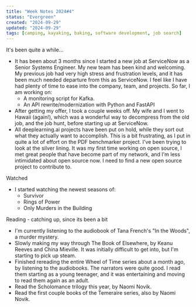 ```yaml
---
title: "Week Notes 2024#4"
status: "Evergreen"
created: "2024-09-29"
updated: "2024-09-29"
tags: [camping, kayaking, baking, software development, job search]
---
```

It's been quite a while...

- It has been about 3 months since I started a new job at ServiceNow as a Senior Systems Engineer. My new team has been kind and welcoming. My previous job had very high stress and frustration levels, and it has been much needed departure from this as ServiceNow. I feel like I have had plenty of time to ease into the company, team, and projects. So far, I am working on:
  - A monitoring script for Kafka.
  - An API rewrite/modernization with Python and FastAPI
- After getting my offer, I took a couple weeks off. My wife and I went to Hawaii (again!), which was a wonderful way to decompress from the old job, and the job hunt, before starting up at ServiceNow.
- All deeplearning.ai projects have been put on hold, while they sort out what they actually want to accomplish. This is a bit frustrating, as I put in quite a lot of effort on the PDF benchmarker project. I've been trying to look at the silver lining. It was my first time working on open source, I met great people that have become part of my network, and I'm less intimidated about open source now. I need to find a new open source project to contribute to.

Watched
- I started watching the newest seasons of:
  - Survivor
  - Rings of Power
  - Only Murders in the Building

Reading - catching up, since its been a bit
- I'm currently listening to the audiobook of Tana French's "In the Woods", a murder mystery.
- Slowly making my way through The Book of Elsewhere, by Keanu Reeves and China Mieville. It was initially difficult to get into, but I'm starting to pick up steam.
- Finished rereading the entire Wheel of Time series about a month ago, by listening to the audiobooks. The narrators were quite good. I read them starting as a young teenager, and it was entertaining and moving to read them again as an adult.
- Read the Scholomance trilogy this year, by Naomi Novik.
- Read the first couple books of the Temeraire series, also by Naomi Novik. 
